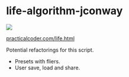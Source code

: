 # life-algorithm-jconway
![](https://upload.wikimedia.org/wikipedia/commons/e/e5/Gospers_glider_gun.gif) 

<a href='http://practicalcoder.com/life.html'>practicalcoder.com/life.html</a>

Potential refactorings for this script.  
- Presets with fliers.
- User save, load and share.
